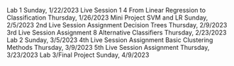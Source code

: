 Lab 1 Sunday, 1/22/2023
Live Session 1 4 From Linear Regression to Classification Thursday, 1/26/2023
Mini Project SVM and LR Sunday, 2/5/2023
2nd Live Session Assignment Decision Trees Thursday, 2/9/2023
3rd Live Session Assignment 8 Alternative Classifiers Thursday, 2/23/2023
Lab 2 Sunday, 3/5/2023
4th Live Session Assignment Basic Clustering Methods Thursday, 3/9/2023
5th Live Session Assignment Thursday, 3/23/2023
Lab 3/Final Project Sunday, 4/9/2023
